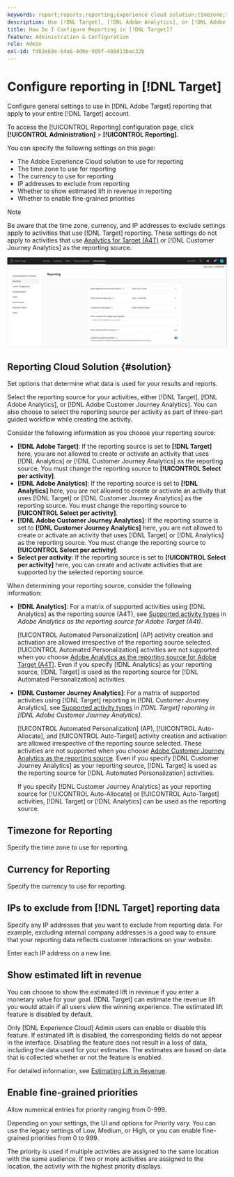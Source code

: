 ```yaml
---
keywords: report;reports;reporting;experience cloud solution;timezone;time zone;currency;exclude IPs;estimated lift in revenue;revenue;lift in revenue;fine-grained priorities;fine-grained
description: Use [!DNL Target], [!DNL Adobe Analytics], or [!DNL Adobe Customer Journey Analytics] as the reporting source, specify the default time zone and currency format, add IP addresses to exclude from reporting, and more.
title: How Do I Configure Reporting in [!DNL Target]?
feature: Administration & Configuration
role: Admin
exl-id: fd83e60e-64a6-4d0e-909f-480d13bac32b
---
```

# Configure reporting in [!DNL Target]

Configure general settings to use in [!DNL Adobe Target] reporting that apply to your entire [!DNL Target] account.

To access the [!UICONTROL Reporting] configuration page, click **[!UICONTROL Administration]** > **[!UICONTROL Reporting].**

You can specify the following settings on this page:

* The Adobe Experience Cloud solution to use for reporting
* The time zone to use for reporting
* The currency to use for reporting
* IP addresses to exclude from reporting
* Whether to show estimated lift in revenue in reporting
* Whether to enable fine-grained priorities

>[!NOTE]
>
>Be aware that the time zone, currency, and IP addresses to exclude settings apply to activities that use [!DNL Target] reporting. These settings do not apply to activities that use [Analytics for Target (A4T)](/help/main/c-integrating-target-with-mac/a4t/a4t.md) or [!DNL Customer Journey Analytics] as the reporting source.

![Reporting page](/help/main/administrating-target/assets/reporting.png)

## Reporting Cloud Solution {#solution}

Set options that determine what data is used for your results and reports.

Select the reporting source for your activities, either [!DNL Target], [!DNL Adobe Analytics], or [!DNL Adobe Customer Journey Analytics]. You can also choose to select the reporting source per activity as part of three-part guided workflow while creating the activity. 

Consider the following information as you choose your reporting source:

* **[!DNL Adobe Target]**: If the reporting source is set to **[!DNL Target]** here, you are not allowed to create or activate an activity that uses [!DNL Analytics] or [!DNL Customer Journey Analytics] as the reporting source. You must change the reporting source to **[!UICONTROL Select per activity]**.
* **[!DNL Adobe Analytics]**: If the reporting source is set to **[!DNL Analytics]** here, you are not allowed to create or activate an activity that uses [!DNL Target] or [!DNL Customer Journey Analytics] as the reporting source. You must change the reporting source to **[!UICONTROL Select per activity]**.
* **[!DNL Adobe Customer Journey Analytics]**: If the reporting source is set to **[!DNL Customer Journey Analytics]** here, you are not allowed to create or activate an activity that uses [!DNL Target] or [!DNL Analytics] as the reporting source. You must change the reporting source to **[!UICONTROL Select per activity]**.
* **Select per activity**: If the reporting source is set to **[!UICONTROL Select per activity]** here, you can create and activate activities that are supported by the selected reporting source.

When determining your reporting source, consider the following information:

  * **[!DNL Analytics]**: For a matrix of supported activities using [!DNL Analytics] as the reporting source (A4T), see [Supported activity types](/help/main/c-integrating-target-with-mac/a4t/a4t.md#section_F487896214BF4803AF78C552EF1669AA) in *Adobe Analytics as the reporting source for Adobe Target (A4t)*.

    [!UICONTROL Automated Personalization] (AP) activity creation and activation are allowed irrespective of the reporting source selected. [!UICONTROL Automated Personalization] activities are not supported when you choose [Adobe Analytics as the reporting source for Adobe Target (A4T)](/help/main/c-integrating-target-with-mac/a4t/a4t.md). Even if you specify [!DNL Analytics] as your reporting source, [!DNL Target] is used as the reporting source for [!DNL Automated Personalization] activities. 

  * **[!DNL Customer Journey Analytics]**: For a matrix of supported activities using [!DNL Target] reporting in [!DNL Customer Journey Analytics], see [Supported activity types](/help/main/c-integrating-target-with-mac/cja/target-reporting-in-cja.md#supported-activities) in *[!DNL Target] reporting in [!DNL Adobe Customer Journey Analytics]*.

    [!UICONTROL Automated Personalization] (AP), [!UICONTROL Auto-Allocate], and [!UICONTROL Auto-Target] activity creation and activation are allowed irrespective of the reporting source selected. These activities are not supported when you choose [Adobe Customer Journey Analytics as the reporting source](/help/main/c-integrating-target-with-mac/cja/target-reporting-in-cja.md). Even if you specify [!DNL Customer Journey Analytics] as your reporting source, [!DNL Target] is used as the reporting source for [!DNL Automated Personalization] activities. 
    
    If you specify [!DNL Customer Journey Analytics] as your reporting source for [!UICONTROL Auto-Allocate] or [!UICONTROL Auto-Target] activities, [!DNL Target] or [!DNL Analytics] can be used as the reporting source. 

## Timezone for Reporting

Specify the time zone to use for reporting.

## Currency for Reporting

Specify the currency to use for reporting.

## IPs to exclude from [!DNL Target] reporting data

Specify any IP addresses that you want to exclude from reporting data. For example, excluding internal company addresses is a good way to ensure that your reporting data reflects customer interactions on your website.

Enter each IP address on a new line.

## Show estimated lift in revenue

You can choose to show the estimated lift in revenue if you enter a monetary value for your goal. [!DNL Target] can estimate the revenue lift you would attain if all users view the winning experience. The estimated lift feature is disabled by default.

Only [!DNL Experience Cloud] Admin users can enable or disable this feature. If estimated lift is disabled, the corresponding fields do not appear in the interface. Disabling the feature does not result in a loss of data, including the data used for your estimates. The estimates are based on data that is collected whether or not the feature is enabled.

For detailed information, see [Estimating Lift in Revenue](/help/main/administrating-target/r-target-account-preferences/estimating-lift-in-revenue.md).

## Enable fine-grained priorities

Allow numerical entries for priority ranging from 0-999.

Depending on your settings, the UI and options for Priority  vary. You can use the legacy settings of Low, Medium, or High, or you can enable fine-grained priorities from 0 to 999.

The priority is used if multiple activities are assigned to the same location with the same audience. If two or more activities are assigned to the location, the activity with the highest priority displays.
